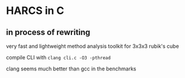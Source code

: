 # HARCS in C

## in process of rewriting 

very fast and lightweight method analysis toolkit for 3x3x3 rubik's cube

compile CLI with `clang cli.c -O3 -pthread`

clang seems much better than gcc in the benchmarks
